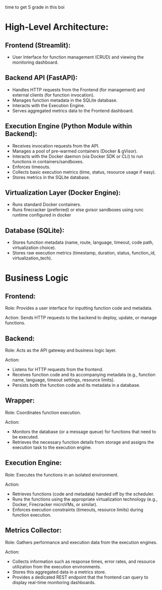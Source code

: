 time to get S grade in this boi

# High-Level Architecture:

## Frontend (Streamlit): 
- User Interface for function management (CRUD) and viewing the monitoring dashboard.

## Backend API (FastAPI):
- Handles HTTP requests from the Frontend (for management) and external clients (for function invocation).
- Manages function metadata in the SQLite database.
- Interacts with the Execution Engine.
- Serves aggregated metrics data to the Frontend dashboard.

## Execution Engine (Python Module within Backend):
- Receives invocation requests from the API.
- Manages a pool of pre-warmed containers (Docker & gVisor).
- Interacts with the Docker daemon (via Docker SDK or CLI) to run functions in containers/sandboxes.
- Enforces timeouts.
- Collects basic execution metrics (time, status, resource usage if easy).
- Stores metrics in the SQLite database.

## Virtualization Layer (Docker Engine):
- Runs standard Docker containers.
- Runs firecracker (preferred) or else gvisor sandboxes using runc runtime configured in docker

## Database (SQLite):
- Stores function metadata (name, route, language, timeout, code path, virtualization choice).
- Stores raw execution metrics (timestamp, duration, status, function_id, virtualization_tech).

# Business Logic
## Frontend:
Role: Provides a user interface for inputting function code and metadata.

Action: Sends HTTP requests to the backend to deploy, update, or manage functions.

## Backend:
Role: Acts as the API gateway and business logic layer.

Action:
- Listens for HTTP requests from the frontend.
- Receives function code and its accompanying metadata (e.g., function name, language, timeout settings, resource limits).
- Persists both the function code and its metadata in a database.

## Wrapper:
Role: Coordinates function execution.

Action:
- Monitors the database (or a message queue) for functions that need to be executed.
- Retrieves the necessary function details from storage and assigns the execution task to the execution engine.

## Execution Engine:
Role: Executes the functions in an isolated environment.

Action:
- Retrieves functions (code and metadata) handed off by the scheduler.
- Runs the functions using the appropriate virtualization technology (e.g., Docker, Firecracker microVMs, or similar).
- Enforces execution constraints (timeouts, resource limits) during function execution.

## Metrics Collector:
Role: Gathers performance and execution data from the execution engines.

Action:
- Collects information such as response times, error rates, and resource utilization from the execution environments.
- Stores this aggregated data in a metrics store.
- Provides a dedicated REST endpoint that the frontend can query to display real-time monitoring dashboards.


